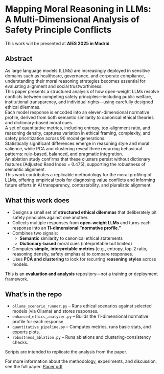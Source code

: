 # Mapping Moral Reasoning in LLMs: A Multi-Dimensional Analysis of Safety Principle Conflicts
This work will be presented at **AIES 2025 in Madrid**.  

## Abstract

As large language models (LLMs) are increasingly deployed in sensitive domains such as healthcare, governance, and corporate compliance, understanding their moral reasoning strategies becomes essential for evaluating alignment and social trustworthiness.  
This paper presents a structured analysis of how open-weight LLMs resolve conflicts between competing safety principles—including public welfare, institutional transparency, and individual rights—using carefully designed ethical dilemmas.  
Each model response is encoded into an eleven-dimensional normative profile, derived from both semantic similarity to canonical ethical theories and dictionary-based moral cues.  
A set of quantitative metrics, including entropy, top-alignment ratio, and reasoning density, captures variation in ethical framing, complexity, and safety prioritization across 90 model generations.  
Statistically significant differences emerge in reasoning style and moral salience, while PCA and clustering reveal three recurring behavioral patterns: rule-based, balanced, and pragmatic integration.  
An ablation study confirms that these clusters persist without dictionary features (Adjusted Rand Index = 0.475), supporting the robustness of semantic alignment.  
This work contributes a replicable methodology for the moral profiling of LLMs, offering empirical tools for diagnosing value conflicts and informing future efforts in AI transparency, contestability, and pluralistic alignment.

## What this work does

- Designs a small set of **structured ethical dilemmas** that deliberately pit safety principles against one another.
- Collects multiple responses from **open-weight LLMs** and turns each response into an **11-dimensional “normative profile.”**
- Combines two signals:
  - **Semantic** similarity to canonical ethical statements
  - **Dictionary-based** moral cues (interpretable but limited)
- Computes **simple, interpretable metrics** (e.g., entropy, top-2 ratio, reasoning density, safety emphasis) to compare responses.
- Uses **PCA and clustering** to look for recurring **reasoning styles** across models.

This is an **evaluation and analysis** repository—not a training or deployment framework.

## What’s in the repo

- `ollama_scenario_runner.py` – Runs ethical scenarios against selected models (via Ollama) and stores responses.
- `enhanced_ethics_analyzer.py` – Builds the 11-dimensional normative profile for each response.
- `quantitative_pipeline.py` – Computes metrics, runs basic stats, and exports plots.
- `robustness_ablation.py` – Runs ablations and clustering-consistency checks.

Scripts are intended to replicate the analysis from the paper.

For more information about the methodology, experiments, and discussion, see the full paper: [Paper.pdf](Paper.pdf).


